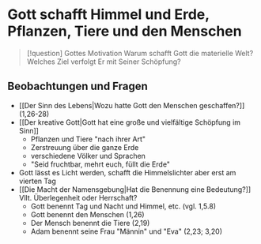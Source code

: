 # Gott schafft Himmel und Erde, Pflanzen, Tiere und den Menschen

> [!question] Gottes Motivation
> Warum schafft Gott die materielle Welt? Welches Ziel verfolgt Er mit Seiner Schöpfung?

## Beobachtungen und Fragen

- [[Der Sinn des Lebens|Wozu hatte Gott den Menschen geschaffen?]] (1,26-28)
- [[Der kreative Gott|Gott hat eine große und vielfältige Schöpfung im Sinn]]
	- Pflanzen und Tiere "nach ihrer Art"
	- Zerstreuung über die ganze Erde
	- verschiedene Völker und Sprachen
	- "Seid fruchtbar, mehrt euch, füllt die Erde"
- Gott lässt es Licht werden, schafft die Himmelslichter aber erst am vierten Tag
- [[Die Macht der Namensgebung|Hat die Benennung eine Bedeutung?]] Vllt. Überlegenheit oder Herrschaft?
	- Gott benennt Tag und Nacht und Himmel, etc. (vgl. 1,5.8)
	- Gott benennt den Menschen (1,26)
	- Der Mensch benennt die Tiere (2,19)
	- Adam benennt seine Frau "Männin" und "Eva" (2,23; 3,20)